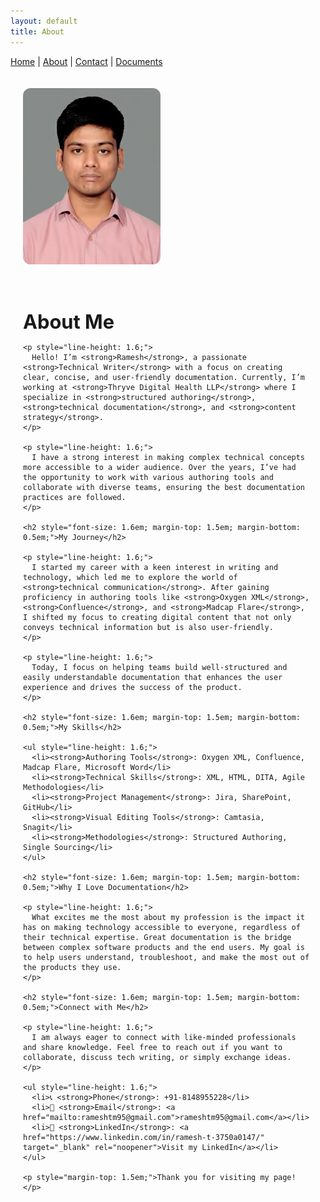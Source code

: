 ```yaml
---
layout: default
title: About
---
```


[Home](index.md) | [About](about.md) | [Contact](contact.md) | [Documents](documents.md)

<div style="display: flex; gap: 30px; flex-wrap: wrap; align-items: flex-start; padding: 20px;">

  <!-- Image on left -->
  <img src="images/Ramesh.T_Photo.jpg" alt="Ramesh pic" style="width: 220px; border-radius: 12px; object-fit: cover;">

  <!-- Text on right -->
  <div style="max-width: 700px; flex: 1 1 400px;">
    <h1 style="font-size: 2.2em; margin-bottom: 0.3em;">About Me</h1>

    <p style="line-height: 1.6;">
      Hello! I’m <strong>Ramesh</strong>, a passionate <strong>Technical Writer</strong> with a focus on creating clear, concise, and user-friendly documentation. Currently, I’m working at <strong>Thryve Digital Health LLP</strong> where I specialize in <strong>structured authoring</strong>, <strong>technical documentation</strong>, and <strong>content strategy</strong>.
    </p>

    <p style="line-height: 1.6;">
      I have a strong interest in making complex technical concepts more accessible to a wider audience. Over the years, I’ve had the opportunity to work with various authoring tools and collaborate with diverse teams, ensuring the best documentation practices are followed.
    </p>

    <h2 style="font-size: 1.6em; margin-top: 1.5em; margin-bottom: 0.5em;">My Journey</h2>

    <p style="line-height: 1.6;">
      I started my career with a keen interest in writing and technology, which led me to explore the world of <strong>technical communication</strong>. After gaining proficiency in authoring tools like <strong>Oxygen XML</strong>, <strong>Confluence</strong>, and <strong>Madcap Flare</strong>, I shifted my focus to creating digital content that not only conveys technical information but is also user-friendly.
    </p>

    <p style="line-height: 1.6;">
      Today, I focus on helping teams build well-structured and easily understandable documentation that enhances the user experience and drives the success of the product.
    </p>

    <h2 style="font-size: 1.6em; margin-top: 1.5em; margin-bottom: 0.5em;">My Skills</h2>

    <ul style="line-height: 1.6;">
      <li><strong>Authoring Tools</strong>: Oxygen XML, Confluence, Madcap Flare, Microsoft Word</li>
      <li><strong>Technical Skills</strong>: XML, HTML, DITA, Agile Methodologies</li>
      <li><strong>Project Management</strong>: Jira, SharePoint, GitHub</li>
      <li><strong>Visual Editing Tools</strong>: Camtasia, Snagit</li>
      <li><strong>Methodologies</strong>: Structured Authoring, Single Sourcing</li>
    </ul>

    <h2 style="font-size: 1.6em; margin-top: 1.5em; margin-bottom: 0.5em;">Why I Love Documentation</h2>

    <p style="line-height: 1.6;">
      What excites me the most about my profession is the impact it has on making technology accessible to everyone, regardless of their technical expertise. Great documentation is the bridge between complex software products and the end users. My goal is to help users understand, troubleshoot, and make the most out of the products they use.
    </p>

    <h2 style="font-size: 1.6em; margin-top: 1.5em; margin-bottom: 0.5em;">Connect with Me</h2>

    <p style="line-height: 1.6;">
      I am always eager to connect with like-minded professionals and share knowledge. Feel free to reach out if you want to collaborate, discuss tech writing, or simply exchange ideas.
    </p>

    <ul style="line-height: 1.6;">
      <li>📞 <strong>Phone</strong>: +91-8148955228</li>
      <li>📧 <strong>Email</strong>: <a href="mailto:rameshtm95@gmail.com">rameshtm95@gmail.com</a></li>
      <li>💼 <strong>LinkedIn</strong>: <a href="https://www.linkedin.com/in/ramesh-t-3750a0147/" target="_blank" rel="noopener">Visit my LinkedIn</a></li>
    </ul>

    <p style="margin-top: 1.5em;">Thank you for visiting my page!</p>
  </div>

</div>



